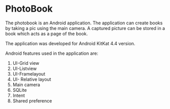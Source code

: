 # PhotoBook

The photobook is an Android application. The application can create books by taking a pic using the main camera. 
A captured picture can be stored in a book which acts as a page of the book. 

The application was developed for Android KitKat 4.4 version.

Android features used in the application are:
1. UI-Grid view
2. UI-Listview
3. UI-Framelayout
4. UI- Relative layout
5. Main camera
6. SQLite 
7. Intent
8. Shared preference




